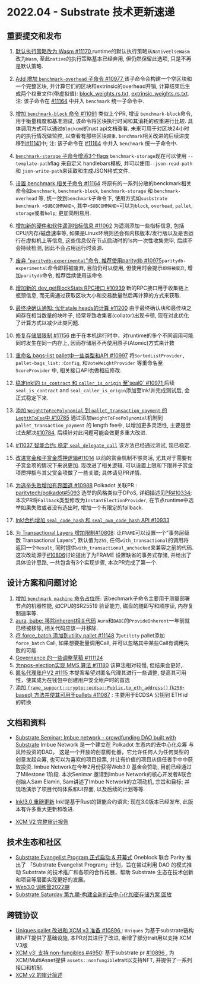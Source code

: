 # 2022.04 - Substrate 技术更新速递

## 重要提交和发布

1. [默认执行策略改为 Wasm #11170 ](https://github.com/paritytech/substrate/pull/11170) runtime的默认执行策略从`NativeElseWasm` 改为`Wasm`,  至此`native`的执行策略基本已经弃用, 但仍然保留此选项, 只是不再是默认策略.
   
   
2. [Add 增加 `benchmark-overhead` 子命令 #10977 ](https://github.com/paritytech/substrate/pull/10977) 该子命令会构建一个空区块和一个完整区块, 并计算它们的区块和extrinsic的overhead开销, 计算结束后生成两个权重文件(带虚拟值): [block_weights.rs.txt](https://github.com/paritytech/substrate/files/8219022/block_weights.rs.txt), [extrinsic_weights.rs.txt](https://github.com/paritytech/substrate/files/8219023/extrinsic_weights.rs.txt). 注: 该子命令在 [#11164](https://github.com/paritytech/substrate/pull/11164) 中并入 `benchmark` 统一子命令中.
   
   
3. [增加 `benchmark-block` 命令 #11091](https://github.com/paritytech/substrate/pull/11091)  类似上个PR, 增设 `benchmark-block`命令, 用于衡量精度和基准测试, 该命令将区块执行时间和其消耗的权重进行比较. 具体调用方式可以通过`Blockcmd`的rust api文档查看.  未来可用于对区块24小时内的执行情况做监控, 以查看有那些区块`超重`. `benchmark`相关改进的后续进度移到[#11141](https://github.com/paritytech/substrate/issues/11141)中;  注: 该子命令在 [#11164](https://github.com/paritytech/substrate/pull/11164) 中并入 `benchmark` 统一子命令中.
   
   
4. [ `benchmark-storage` 子命令增添3个flags](https://github.com/paritytech/substrate/pull/11004)  `benchmark-storage`现在可以使用 `--template-path`flag 来自定义 handlebars模板, 并可以使用`--json-read-path`和 `json-write-path`来读取和生成JSON格式文件.
   
   
5. [设置 benchmark 相关子命令 #11164](https://github.com/paritytech/substrate/pull/11164)  将原有的一系列分散的benckmark相关命令如`benchmark`, `benchmark-block`, `benchmark-storage` 和 `benchmark-overhead` 等, 统一放到`benchmark`子命令下,  使用方式如`susbstrate benchmark <SUBCOMMAND>`, 其中`<SUBCOMMAND>`可以为`block`, `overhead`, `pallet`, `storage`或者`help`; 更加简明易用.
   
   
6. [增加新的硬件和软件遥测指标信息 #11062](https://github.com/paritytech/substrate/pull/11062) 为遥测添加一些指标信息, 包括CPU/内存/磁盘速率等, 如果是Linux环境则还会有内核版本/发行版以及是否运行在虚拟机上等信息, 这些信息仅在节点启动时的1s内一次性收集完毕, 后续不会持续检测, 因此不会占用运行时资源.
   
   
7. [废弃 "`paritydb-experimental`"命令, 推荐使用paritydb #10975](https://github.com/paritytech/substrate/pull/10975)`paritydb-experimental`命令即将被废弃, 目前仍可以使用, 但使用时会提示`即将被废弃`, 增加`paritydb`命令, 推荐后续使用该命令.
   
   
8. [增加新的 dev_getBlockStats RPC接口 #10939](https://github.com/paritytech/substrate/pull/10939) 新的RPC接口用于收集链上瓶颈信息, 而无需通过获取区块大小和交易数量然后再计算的方式来获取.
   
   
9. [最终块确认通知: 优化stale heads的计算 #11200](https://github.com/paritytech/substrate/pull/11200)  由于最终确认块和最佳块之间存在相当数量的块叶子, 经常导致收集者(collator)出现卡顿, 现在对此优化了计算方式以减少此类问题.
   
   
10. [修复存储层限制 #11156](https://github.com/paritytech/substrate/pull/11156) 由于在本机运行时中，对runtime的多个不同调用可能同时发生在同一内存上, 因而存储层不再使用原子(Atomic)方式来计数
    
    
11. [重命名 bags-list pallet中一些类型和API #10997](https://github.com/paritytech/substrate/pull/10997) 将`SortedListProvider,` `pallet-bags_list::Config`, 和`VoteWeightProvider` 等重命名至 `ScoreProvider` 中, 相关接口API也做相应修改.
    
    
12. [稳定ink!的 `is_contract` 和 `caller_is_origin` 至'seal0\` #10971 ](https://github.com/paritytech/substrate/pull/10971) 后续`seal_is_contract` and `seal_caller_is_origin`添加至Ink!并完成测试后, 会正式稳定下来.
    
    
13. [添加 `WeightToFeePolynomial` 到 `pallet_transaction_payment` 的`LeghthToFee`中 #10785](https://github.com/paritytech/substrate/pull/10785)  通过添加`WeightToFeePolynomial`机制到`pallet_transaction_payment` 的 length fee中, 以增加更多灵活性, 主要是尝试去解决[#10784](https://github.com/paritytech/substrate/issues/10784), 后续针对此问题可能会做更多重大改进.
    
    
14. [#11037 智能合约: 稳定 `seal_delegate_call`](https://github.com/paritytech/substrate/pull/11037) 该方法已经通过测试, 现已稳定.
    
    
15. [改进赏金和子赏金质押逻辑#11014](https://github.com/paritytech/substrate/pull/11014)  以前的赏金机制不够灵活, 尤其对于需要有子赏金项的情况下来说更加. 现改进了相关逻辑, 可以设置上限和下限并子赏金项质押额与其父赏金项做了一些关联; 具体请见PR详情.
    
    
16. [为选举失败增加有界回退 #10988](https://github.com/paritytech/substrate/pull/10988) Polkadot 关联PR : [paritytech/polkadot#5093](https://github.com/paritytech/polkadot/pull/5093)  选举的风格类似于DPoS, 详细描述见[PR#10334](https://github.com/paritytech/substrate/issues/10334); 本次PR将`Fallback`类型修改为`InstantElectionProvider`, 在节点runtime中选举如果失败或者没有选出时, 增加一个有限定的fallback.
    
    
17. [Ink!合约增加  `seal_code_hash` 和 `seal_own_code_hash`  API #10933](https://github.com/paritytech/substrate/pull/10933)
    
    
18. [为 Transactional Layers 增加限制#10808](https://github.com/paritytech/substrate/pull/10808):   让`FRAME`可以设置一个"事务层级数 Transactional Layers", 默认值为`255`,  任何`with_transactional`的调用将返回一个`Result`, 同时提供`with_transactional_unchecked`来兼容之前的代码.   这次改动源于[#10806](https://github.com/paritytech/substrate/issues/10806)讨论提出了为FRAME 设置缺省的事务式存储, 并给出了具体设计思路,  一共包含有3个实现步骤, 本次PR完成了第一个.

## 设计方案和问题讨论

1. [增加 `benchmark machine` 命令占位符](https://github.com/paritytech/substrate/pull/11198): 该bechmark子命令主要用于测量部署节点的机器性能, 如CPU的SR25519 验证能力, 磁盘的随即写和顺序读, 内存复制速率等.
2. [aura, babe: 移除inherent相关代码](https://github.com/paritytech/substrate/pull/10906) `Aura`和`BABE`的`ProvideInherent`一年前就已经被移除, 相关代码应该一并移除.
3. [将 force_batch 添加到utility pallet #11148](https://github.com/paritytech/substrate/pull/11148)  为`utility` pallet添加 `force_batch` Call, 如果想要批量调用Call, 并可以忽略其中某些Call有调用失败的可能.
4. [Governance 的一些调整草稿 #111124](https://github.com/paritytech/substrate/pull/11124)
5. [为npos-election实现 MMS 算法 #11180](https://github.com/paritytech/substrate/pull/11180)  该算法相对较慢, 但结果会更好,.
6. [ 匿名代理账户V2 #1115 ](https://github.com/paritytech/substrate/pull/11115)   本提案希望对匿名代理其进行一些调整, 提高其可用性，使其成为在钱包中创建用户安全帐户时的首选
7. [添加 `frame_support::crypto::ecdsa::Public.to_eth_address()` (`k256`-based) 方法并使其可用于pallets #11087](https://github.com/paritytech/substrate/pull/11087) : 主要用于ECDSA 公钥到 ETH id 的转换

## 文档和资料

* [Substrate Seminar: Imbue network - crowdfunding DAO built with Substrate](https://youtu.be/xbjdhTO7VtA) Imbue Network 是一个建立在 Polkadot 生态内的去中心化众筹 与风险投资的DAO。 这是一个开放的创意孵化器，它允许任何人为任何类型的创意发起众筹, 也可以为喜欢的项目投票, 并让有价值的项目从信任者手中中获取投资. Imbue Network在今年2月份获得Web3.0 基金会赞助, 目前已经通过了Milestone 1阶段. 本次Senimar 邀请到Imbue Network的核心开发者&联合创始人Sam Elamin, Sam讲述了Imbue Network的立项动机, 宗旨和目标; 并现场演示了项目代码体系和UI界面, 以及后续的计划等等.

* [Ink!3.0 重磅更新](https://www.parity.io/blog/ink-3-0-paritys-rust-based-language-gets-a-major-update) Ink!是基于Rust的智能合约语言; 现在3.0版本已经发布, 此版本有许多重大更新和改进. 

* [XCM V2 完整审计报告](https://blog.quarkslab.com/resources/2022-02-27-xcmv2-audit/21-12-908-REP.pdf)

## 技术生态和社区

* [Substrate Evangelist Program 正式启动 & 开幕式](https://mp.weixin.qq.com/s/QoXcueo0fDMKYEjSbKFODw) Oneblock 联合 Parity 推出了 「Substrate Evangelist Program」计划，旨在尝试利用 DAO 的模式推动 Substrate 的技术推广和各项的合作拓展，帮助 Substrate 生态在技术创新和项目等层面实现更好的发展。
* [Web3.0 训练营2022期](https://bootcamp.web3.foundation/zh-cn.html#about)
* [Substrate Saturday 第九期-构建全新的去中心化加密存储方案 回放](https://youtu.be/U5Omsgc15eU)

## 跨链协议
* [Uniques pallet 改进和 XCM v3 准备 #10896 ](https://github.com/paritytech/substrate/pull/10896): `Uniques` 为基于substrate链构建NFT提供了基础设施, 本PR对其进行了改进, 新增了部分trait用以支持 XCM V3版
* [XCM v3: 支持 non-fungibles #4950](https://github.com/paritytech/polkadot/pull/4950): 基于substrate pr [#10896 ](https://github.com/paritytech/substrate/pull/10896), 为XCM/MultiAsset提供 `assets::nonfungible`trait以支持NFT, 并提供了一系列接口和机制.
* [XCM v2 的审计简述 ](https://mp.weixin.qq.com/s/xbvrYwyoeN9wrzSIuz028A)


